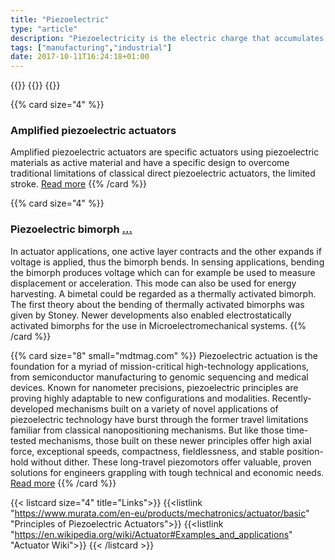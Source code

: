 ```yaml
---
title: "Piezoelectric"
type: "article"
description: "Piezoelectricity is the electric charge that accumulates in certain solid materials (such as crystals, certain ceramics, and biological matter such as bone, DNA and various proteins) in response to applied mechanical stress. The word piezoelectricity means electricity resulting from pressure and heat. A piezoelectric bimorph is a cantilever used for actuation or sensing which consists of two active layers. One active layer contracts and the other expands if voltage is applied, thus the bimorph bends."
tags: ["manufacturing","industrial"]
date: 2017-10-11T16:24:18+01:00
---
```


{{<card size="4" small="Wikipedia" style="info">}}
{{<description>}}
{{</card>}}

{{% card size="4" %}}
### Amplified piezoelectric actuators

Amplified piezoelectric actuators are specific actuators using piezoelectric materials as active material and have a specific design to overcome traditional limitations of classical direct piezoelectric actuators, the limited stroke. [Read more](https://en.wikipedia.org/wiki/Amplified_piezoelectric_actuator)
{{% /card %}}

{{% card size="4" %}}
### Piezoelectric bimorph [...](https://en.wikipedia.org/wiki/Bimorph)

In actuator applications, one active layer contracts and the other expands if voltage is applied, thus the bimorph bends. In sensing applications, bending the bimorph produces voltage which can for example be used to measure displacement or acceleration. This mode can also be used for energy harvesting. A bimetal could be regarded as a thermally activated bimorph. The first theory about the bending of thermally activated bimorphs was given by Stoney. Newer developments also enabled electrostatically activated bimorphs for the use in Microelectromechanical systems.
{{% /card %}}

{{% card size="8" small="mdtmag.com" %}}
Piezoelectric actuation is the foundation for a myriad of mission-critical high-technology applications, from semiconductor manufacturing to genomic sequencing and medical devices. Known for nanometer precisions, piezoelectric principles are proving highly adaptable to new configurations and modalities. Recently-developed mechanisms built on a variety of novel applications of piezoelectric technology have burst through the former travel limitations familiar from classical nanopositioning mechanisms. But like those time-tested mechanisms, those built on these newer principles offer high axial force, exceptional speeds, compactness, fieldlessness, and stable position-hold without dither. These long-travel piezomotors offer valuable, proven solutions for engineers grappling with tough technical and economic needs. [Read more](https://www.mdtmag.com/article/2012/03/long-travel-piezomotors-new-innovations-new-solutions)
{{% /card %}}

{{< listcard size="4" title="Links">}}
    {{<listlink "https://www.murata.com/en-eu/products/mechatronics/actuator/basic" "Principles of Piezoelectric Actuators">}}
    {{<listlink "https://en.wikipedia.org/wiki/Actuator#Examples_and_applications" "Actuator Wiki">}}
{{< /listcard >}}